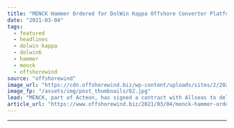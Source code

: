 ```yaml
---
title: "MENCK Hammer Ordered for DolWin Kappa Offshore Converter Platform"
date: "2021-03-04"
tags: 
  - featured
  - headlines
  - dolwin kappa
  - dolwin6
  - hammer
  - menck
  - offshorewind
source: "offshorewind"
image_url: "https://cdn.offshorewind.biz/wp-content/uploads/sites/2/2021/03/04121003/MENCK.jpg"
image_fp: "/assets/img/post_thumbnails/62.jpg"
lead: "MENCK, part of Acteon, has signed a contract with Allseas to deliver pile-driving and"
article_url: "https://www.offshorewind.biz/2021/03/04/menck-hammer-ordered-for-dolwin-kappa-offshore-converter-platform/"
---
```


---
